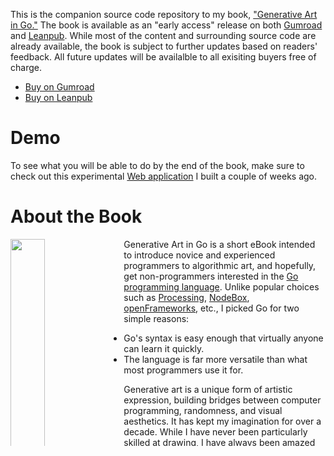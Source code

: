 This is the companion source code repository to my book, ["Generative Art in Go."](https://preslav.me/generative-art-in-golang/) The book is available as an "early access" release on both [Gumroad](https://gumroad.com/l/generative-art-in-golang) and [Leanpub](https://leanpub.com/generative-art-in-golang). While most of the content and surrounding source code are already available, the book is subject to further updates based on readers' feedback. All future updates will be availalble to all exisiting buyers free of charge.

- [Buy on Gumroad](https://gumroad.com/l/generative-art-in-golang)
- [Buy on Leanpub](https://leanpub.com/generative-art-in-golang)

# Demo

To see what you will be able to do by the end of the book, make sure to check out this experimental [Web application](https://goart.netlify.app/) I built a couple of weeks ago. 

# About the Book

<img align="left" src="https://d2sofvawe08yqg.cloudfront.net/generative-art-in-golang/hero?1609949259" style="padding-right: 12px" width="33%">

Generative Art in Go is a short eBook intended to introduce novice and experienced programmers to algorithmic art, and hopefully, get non-programmers interested in the [Go programming language](https://golang.org/). Unlike popular choices such as [Processing](https://processing.org/), [NodeBox](https://www.nodebox.net/), [openFrameworks](https://openframeworks.cc/), etc., I picked Go for two simple reasons:

-   Go's syntax is easy enough that virtually anyone can learn it quickly.
-   The language is far more versatile than what most programmers use it for.

Generative art is a unique form of artistic expression, building bridges between computer programming, randomness, and visual aesthetics. It has kept my imagination for over a decade. While I have never been particularly skilled at drawing, I have always been amazed by what one could achieve with a couple of lines of code.
 
This book will introduce readers to graphics programming in the Go programming language context through a series of concise examples. It will also guide them in implementing their version of one of my favorite generative art sketches. As a bonus, readers will learn how to turn their command-line sketches into interactive Web applications, using [WebAssembly](https://webassembly.org/) and Web technology's latest standards.